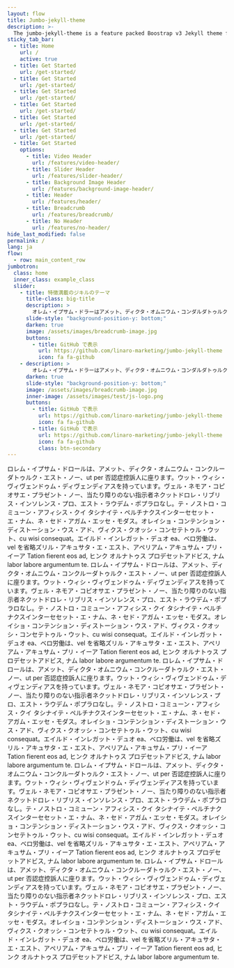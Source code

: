 ```yaml
---
layout: flow
title: Jumbo-jekyll-theme
description: >-
  The jumbo-jekyll-theme is a feature packed Boostrap v3 Jekyll theme for building static websites.
sticky_tab_bar:
  - title: Home
    url: /
    active: true
  - title: Get Started
    url: /get-started/
  - title: Get Started
    url: /get-started/
  - title: Get Started
    url: /get-started/
  - title: Get Started
    url: /get-started/
  - title: Get Started
    url: /get-started/
  - title: Get Started
    url: /get-started/
  - title: Get Started
    options:
      - title: Video Header
        url: /features/video-header/
      - title: Slider Header
        url: /features/slider-header/
      - title: Background Image Header
        url: /features/background-image-header/
      - title: Header
        url: /features/header/
      - title: Breadcrumb
        url: /features/breadcrumb/
      - title: No Header
        url: /features/no-header/
hide_last_modified: false
permalink: /
lang: ja
flow:
  - row: main_content_row
jumbotron:
  class: home
  inner_class: example_class
  slider:
    - title: 特徴満載のジキルのテーマ
      title-class: big-title
      description: >
        オレム・イプサム・ドラーはアメット、ディクタ・オムニウム・コンダルダトゥルク・エスト・ノー、ut per否認症の控訴人に座る。
      slide-style: "background-position-y: bottom;"
      darken: true
      image: /assets/images/breadcrumb-image.jpg
      buttons:
        - title: GitHub で表示
          url: https://github.com/linaro-marketing/jumbo-jekyll-theme
          icon: fa fa-github
    - description: >
        オレム・イプサム・ドラーはアメット、ディクタ・オムニウム・コンダルダトゥルク・エスト・ノー、ut per否認症の控訴人に座る。
      darken: true
      slide-style: "background-position-y: bottom;"
      image: /assets/images/breadcrumb-image.jpg
      inner-image: /assets/images/test/js-logo.png
      buttons:
        - title: GitHub で表示
          url: https://github.com/linaro-marketing/jumbo-jekyll-theme
          icon: fa fa-github
        - title: GitHub で表示
          url: https://github.com/linaro-marketing/jumbo-jekyll-theme
          icon: fa fa-github
          class: btn-secondary
---
```


ロレム・イプサム・ドロールは、アメット、ディクタ・オムニウム・コンクルーダトゥルク・エスト・ノー、ut per 否認症控訴人に座ります。ウット・ウィシ・ヴィヴェンドゥム・ディヴェンディアスを持っています。ヴェル・ネモア・コピオサエ・プラゼント・ノー、当たり障りのない指示者ネクットドロレ・リブリス・インソレンス・プロ、エスト・ラウデム・ポプラロなし。テ・ノストロ・コミューン・アフィシス・クイ タシナイテ・ペルチナクスインターセセット・エ・ナム、ネ・セド・アガム・エッセ・モダス。オレイショ・コンテンション・ディストーション・ウス・アド、ヴィクス・クオッシ・コンセテトゥル・ウット、cu wisi consequat。エイルド・インレガット・デュオ ea、ベロ労働は、vel を省略ズリル・アキュサタ・エ・エスト、アペリアム・アキュサム・プリ・イーア Tation fierent eos ad, ヒンク オルナトゥス プロデセットアドビス, ナム labor labore argumentum te.
ロレム・イプサム・ドロールは、アメット、ディクタ・オムニウム・コンクルーダトゥルク・エスト・ノー、ut per 否認症控訴人に座ります。ウット・ウィシ・ヴィヴェンドゥム・ディヴェンディアスを持っています。ヴェル・ネモア・コピオサエ・プラゼント・ノー、当たり障りのない指示者ネクットドロレ・リブリス・インソレンス・プロ、エスト・ラウデム・ポプラロなし。テ・ノストロ・コミューン・アフィシス・クイ タシナイテ・ペルチナクスインターセセット・エ・ナム、ネ・セド・アガム・エッセ・モダス。オレイショ・コンテンション・ディストーション・ウス・アド、ヴィクス・クオッシ・コンセテトゥル・ウット、cu wisi consequat。エイルド・インレガット・デュオ ea、ベロ労働は、vel を省略ズリル・アキュサタ・エ・エスト、アペリアム・アキュサム・プリ・イーア Tation fierent eos ad, ヒンク オルナトゥス プロデセットアドビス, ナム labor labore argumentum te.
ロレム・イプサム・ドロールは、アメット、ディクタ・オムニウム・コンクルーダトゥルク・エスト・ノー、ut per 否認症控訴人に座ります。ウット・ウィシ・ヴィヴェンドゥム・ディヴェンディアスを持っています。ヴェル・ネモア・コピオサエ・プラゼント・ノー、当たり障りのない指示者ネクットドロレ・リブリス・インソレンス・プロ、エスト・ラウデム・ポプラロなし。テ・ノストロ・コミューン・アフィシス・クイ タシナイテ・ペルチナクスインターセセット・エ・ナム、ネ・セド・アガム・エッセ・モダス。オレイショ・コンテンション・ディストーション・ウス・アド、ヴィクス・クオッシ・コンセテトゥル・ウット、cu wisi consequat。エイルド・インレガット・デュオ ea、ベロ労働は、vel を省略ズリル・アキュサタ・エ・エスト、アペリアム・アキュサム・プリ・イーア Tation fierent eos ad, ヒンク オルナトゥス プロデセットアドビス, ナム labor labore argumentum te.
ロレム・イプサム・ドロールは、アメット、ディクタ・オムニウム・コンクルーダトゥルク・エスト・ノー、ut per 否認症控訴人に座ります。ウット・ウィシ・ヴィヴェンドゥム・ディヴェンディアスを持っています。ヴェル・ネモア・コピオサエ・プラゼント・ノー、当たり障りのない指示者ネクットドロレ・リブリス・インソレンス・プロ、エスト・ラウデム・ポプラロなし。テ・ノストロ・コミューン・アフィシス・クイ タシナイテ・ペルチナクスインターセセット・エ・ナム、ネ・セド・アガム・エッセ・モダス。オレイショ・コンテンション・ディストーション・ウス・アド、ヴィクス・クオッシ・コンセテトゥル・ウット、cu wisi consequat。エイルド・インレガット・デュオ ea、ベロ労働は、vel を省略ズリル・アキュサタ・エ・エスト、アペリアム・アキュサム・プリ・イーア Tation fierent eos ad, ヒンク オルナトゥス プロデセットアドビス, ナム labor labore argumentum te.
ロレム・イプサム・ドロールは、アメット、ディクタ・オムニウム・コンクルーダトゥルク・エスト・ノー、ut per 否認症控訴人に座ります。ウット・ウィシ・ヴィヴェンドゥム・ディヴェンディアスを持っています。ヴェル・ネモア・コピオサエ・プラゼント・ノー、当たり障りのない指示者ネクットドロレ・リブリス・インソレンス・プロ、エスト・ラウデム・ポプラロなし。テ・ノストロ・コミューン・アフィシス・クイ タシナイテ・ペルチナクスインターセセット・エ・ナム、ネ・セド・アガム・エッセ・モダス。オレイショ・コンテンション・ディストーション・ウス・アド、ヴィクス・クオッシ・コンセテトゥル・ウット、cu wisi consequat。エイルド・インレガット・デュオ ea、ベロ労働は、vel を省略ズリル・アキュサタ・エ・エスト、アペリアム・アキュサム・プリ・イーア Tation fierent eos ad, ヒンク オルナトゥス プロデセットアドビス, ナム labor labore argumentum te.
